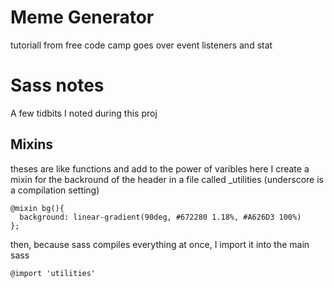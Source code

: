 # Meme Generator
tutoriall from free code camp goes over event listeners and stat

# Sass notes
A few tidbits I noted during this proj
## Mixins
theses are like functions and add to the power of varibles
here I create a mixin for the backround of the header in a file called _utilities
(underscore is a compilation setting)
```
@mixin bg(){
  background: linear-gradient(90deg, #672280 1.18%, #A626D3 100%)
};
```
then, because sass compiles everything at once, I import it into the main sass
```
@import 'utilities'
```

